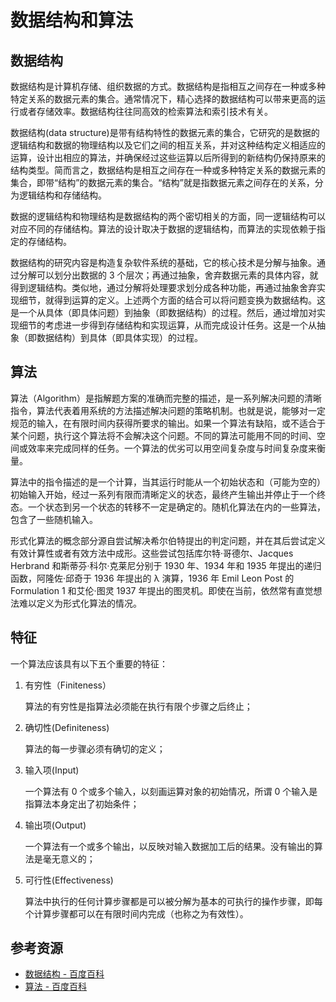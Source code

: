 # 数据结构和算法

## 数据结构

数据结构是计算机存储、组织数据的方式。数据结构是指相互之间存在一种或多种特定关系的数据元素的集合。通常情况下，精心选择的数据结构可以带来更高的运行或者存储效率。数据结构往往同高效的检索算法和索引技术有关。

数据结构(data structure)是带有结构特性的数据元素的集合，它研究的是数据的逻辑结构和数据的物理结构以及它们之间的相互关系，并对这种结构定义相适应的运算，设计出相应的算法，并确保经过这些运算以后所得到的新结构仍保持原来的结构类型。简而言之，数据结构是相互之间存在一种或多种特定关系的数据元素的集合，即带“结构”的数据元素的集合。“结构”就是指数据元素之间存在的关系，分为逻辑结构和存储结构。

数据的逻辑结构和物理结构是数据结构的两个密切相关的方面，同一逻辑结构可以对应不同的存储结构。算法的设计取决于数据的逻辑结构，而算法的实现依赖于指定的存储结构。

数据结构的研究内容是构造复杂软件系统的基础，它的核心技术是分解与抽象。通过分解可以划分出数据的 3 个层次；再通过抽象，舍弃数据元素的具体内容，就得到逻辑结构。类似地，通过分解将处理要求划分成各种功能，再通过抽象舍弃实现细节，就得到运算的定义。上述两个方面的结合可以将问题变换为数据结构。这是一个从具体（即具体问题）到抽象（即数据结构）的过程。然后，通过增加对实现细节的考虑进一步得到存储结构和实现运算，从而完成设计任务。这是一个从抽象（即数据结构）到具体（即具体实现）的过程。

## 算法

算法（Algorithm）是指解题方案的准确而完整的描述，是一系列解决问题的清晰指令，算法代表着用系统的方法描述解决问题的策略机制。也就是说，能够对一定规范的输入，在有限时间内获得所要求的输出。如果一个算法有缺陷，或不适合于某个问题，执行这个算法将不会解决这个问题。不同的算法可能用不同的时间、空间或效率来完成同样的任务。一个算法的优劣可以用空间复杂度与时间复杂度来衡量。

算法中的指令描述的是一个计算，当其运行时能从一个初始状态和（可能为空的）初始输入开始，经过一系列有限而清晰定义的状态，最终产生输出并停止于一个终态。一个状态到另一个状态的转移不一定是确定的。随机化算法在内的一些算法，包含了一些随机输入。

形式化算法的概念部分源自尝试解决希尔伯特提出的判定问题，并在其后尝试定义有效计算性或者有效方法中成形。这些尝试包括库尔特·哥德尔、Jacques Herbrand 和斯蒂芬·科尔·克莱尼分别于 1930 年、1934 年和 1935 年提出的递归函数，阿隆佐·邱奇于 1936 年提出的 λ 演算，1936 年 Emil Leon Post 的 Formulation 1 和艾伦·图灵 1937 年提出的图灵机。即使在当前，依然常有直觉想法难以定义为形式化算法的情况。

## 特征

一个算法应该具有以下五个重要的特征：

1. 有穷性（Finiteness）

   算法的有穷性是指算法必须能在执行有限个步骤之后终止；

2. 确切性(Definiteness)

   算法的每一步骤必须有确切的定义；

3. 输入项(Input)

   一个算法有 0 个或多个输入，以刻画运算对象的初始情况，所谓 0 个输入是指算法本身定出了初始条件；

4. 输出项(Output)

   一个算法有一个或多个输出，以反映对输入数据加工后的结果。没有输出的算法是毫无意义的；

5. 可行性(Effectiveness)

   算法中执行的任何计算步骤都是可以被分解为基本的可执行的操作步骤，即每个计算步骤都可以在有限时间内完成（也称之为有效性）。

## 参考资源

- [数据结构 - 百度百科](https://baike.baidu.com/item/%E6%95%B0%E6%8D%AE%E7%BB%93%E6%9E%84/1450)
- [算法 - 百度百科](https://baike.baidu.com/item/%E7%AE%97%E6%B3%95)
